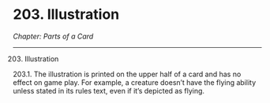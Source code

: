 # 203. Illustration

*Chapter: Parts of a Card*

---

203. Illustration



203.1. The illustration is printed on the upper half of a card and has no effect on game play. For example, a creature doesn’t have the flying ability unless stated in its rules text, even if it’s depicted as flying.


